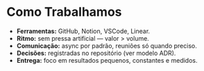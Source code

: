 # Como Trabalhamos

- **Ferramentas:** GitHub, Notion, VSCode, Linear.
- **Ritmo:** sem pressa artificial — valor > volume.
- **Comunicação:** async por padrão, reuniões só quando preciso.
- **Decisões:** registradas no repositório (ver modelo ADR).
- **Entrega:** foco em resultados pequenos, constantes e medidos.
